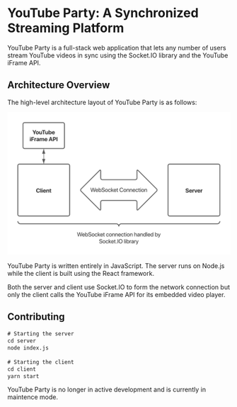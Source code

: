 # YouTube Party: A Synchronized Streaming Platform

YouTube Party is a full-stack web application that lets any number of users
stream YouTube videos in sync using the Socket.IO library and the YouTube iFrame
API.

## Architecture Overview

The high-level architecture layout of YouTube Party is as follows:

<img
  src="images/full-architecture.png"
  title="Full Architecture"
  alt="Full Architecture"
/>

YouTube Party is written entirely in JavaScript. The server runs on Node.js
while the client is built using the React framework.

Both the server and client use Socket.IO to form the network connection but only
the client calls the YouTube iFrame API for its embedded video player.

## Contributing

```console
# Starting the server
cd server
node index.js

# Starting the client
cd client
yarn start
```

YouTube Party is no longer in active development and is currently in maintence
mode.
